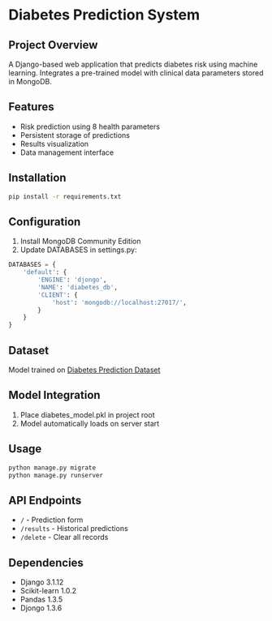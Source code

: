 # Diabetes Prediction System

## Project Overview
A Django-based web application that predicts diabetes risk using machine learning. Integrates a pre-trained model with clinical data parameters stored in MongoDB.

## Features
- Risk prediction using 8 health parameters
- Persistent storage of predictions
- Results visualization
- Data management interface

## Installation
```bash
pip install -r requirements.txt
```

## Configuration
1. Install MongoDB Community Edition
2. Update DATABASES in settings.py:
```python
DATABASES = {
    'default': {
        'ENGINE': 'djongo',
        'NAME': 'diabetes_db',
        'CLIENT': {
            'host': 'mongodb://localhost:27017/',
        }
    }
}
```

## Dataset
Model trained on [Diabetes Prediction Dataset](https://www.kaggle.com/datasets/iammustafatz/diabetes-prediction-dataset)

## Model Integration
1. Place diabetes_model.pkl in project root
2. Model automatically loads on server start

## Usage
```bash
python manage.py migrate
python manage.py runserver
```

## API Endpoints
- `/` - Prediction form
- `/results` - Historical predictions
- `/delete` - Clear all records

## Dependencies
- Django 3.1.12
- Scikit-learn 1.0.2
- Pandas 1.3.5
- Djongo 1.3.6
